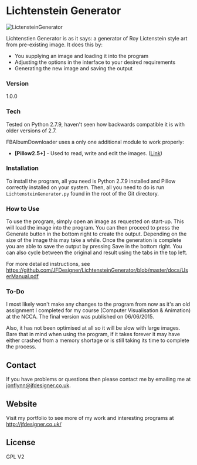 # Lichtenstein Generator

![LictensteinGenerator](http://jfdesigner.co.uk/wp-content/uploads/2015/12/lichtenstein-art-generator.png "LictensteinGenerator")

Lichtenstien Generator is as it says: a generator of Roy Lictenstein style art from pre-existing image. It does this by:

  - You supplying an image and loading it into the program
  - Adjusting the options in the interface to your desired requirements
  - Generating the new image and saving the output
  
### Version
1.0.0

### Tech

Tested on Python 2.7.9, haven't seen how backwards compatible it is with older versions of 2.7.

FBAlbumDownloader uses a only one additional module to work properly:

* **[Pillow2.5+]**         - Used to read, write and edit the images. ([Link](https://github.com/python-pillow/Pillow))


### Installation
To install the program, all you need is Python 2.7.9 installed and Pillow correctly installed on your system. Then, all you need to do is run ```LichtensteinGenerator.py``` found in the root of the Git directory.

### How to Use
To use the program, simply open an image as requested on start-up. This will load the image into the program. You can then proceed to press the Generate button in the bottom right to create the output. Depending on the size of the image this may take a while. Once the generation is complete you are able to save the output by pressing Save in the bottom right. You can also cycle between the original and result using the tabs in the top left.

For more detailed instructions, see https://github.com/JFDesigner/LichtensteinGenerator/blob/master/docs/UserManual.pdf


### To-Do

I most likely won't make any changes to the program from now as it's an  old assignment I completed for my course (Computer Visualisation & Animation) at the NCCA. The final version was published on 06/06/2015.

Also, it has not been optimised at all so it will be slow with large images. Bare that in mind when using the program, if it takes forever it may have either crashed from a memory shortage or is still taking its time to complete the process.

## Contact

If you have problems or questions then please contact me by emailing me at jonflynn@jfdesigner.co.uk.

## Website

Visit my portfolio to see more of my work and interesting programs at http://jfdesigner.co.uk/

License
----

GPL V2

